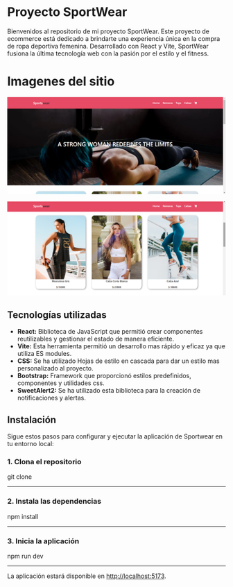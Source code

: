 # Proyecto SportWear
Bienvenidos al repositorio de mi proyecto SportWear. Este proyecto de ecommerce está dedicado a brindarte una experiencia única en la compra de ropa deportiva femenina. Desarrollado con React y Vite, SportWear fusiona la última tecnología web con la pasión por el estilo y el fitness.


# Imagenes del sitio

![](./src/assets/Captura%20de%20pantalla%20(107).png)

![](./src/assets/Captura%20de%20pantalla%20(108).png)

## Tecnologías utilizadas

- **React:** Biblioteca de JavaScript que permitió crear componentes reutilizables y gestionar el estado de manera eficiente. 
- **Vite:** Esta herramienta permitió un desarrollo mas rápido y eficaz ya que utiliza ES modules.
- **CSS:** Se ha utilizado Hojas de estilo en cascada para dar un estilo mas personalizado al proyecto.
- **Bootstrap:** Framework que proporcionó estilos predefinidos, componentes y utilidades css.
- **SweetAlert2:** Se ha utilizado esta biblioteca para la creación de notificaciones y alertas. 

## Instalación

Sigue estos pasos para configurar y ejecutar la aplicación de Sportwear en tu entorno local:
### 1. Clona el repositorio
git clone

***

### 2. Instala las dependencias

npm install

***

### 3. Inicia la aplicación

npm run dev

***
La aplicación estará disponible en [http://localhost:5173](http://localhost:5173/). 